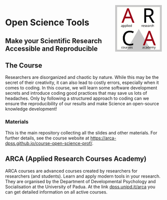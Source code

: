 
<!-- README.md is generated from README.Rmd. Please edit that file -->

<img align="right" width="150" height="150" src="assets/images/arca-logo.svg">

# Open Science Tools

## Make your Scientific Research Accessible and Reproducible

<!-- badges: start -->
<!-- badges: end -->

## The Course

Researchers are disorganized and chaotic by nature. While this may be
the secret of their creativity, it can also lead to costly errors,
especially when it comes to coding. In this course, we will learn some
software development secrets and introduce coding good practices that
may save us lots of headaches. Only by following a structured approach
to coding can we ensure the reproducibility of our results and make
Science an open-source knowledge development!

### Materials

This is the main repository collecting all the slides and other
materials. For further details, see the course website at
<https://arca-dpss.github.io/course-open-science-prof/>.

## ARCA (Applied Research Courses Academy)

ARCA courses are advanced courses created by researchers for researchers
(and students). Learn and apply modern tools in your research. They are
organised by the Department of Developmental Psychology and
Socialisation at the University of Padua. At the link
[dpss.unipd.it/arca](https://www.dpss.unipd.it/arca) you can get
detailed information on all active courses.
